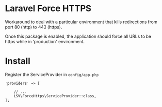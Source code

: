 # Laravel Force HTTPS

Workaround to deal with a particular environment that kills redirections from
port 80 (http) to 443 (https).

Once this package is enabled, the application should force all URLs to be https
while in 'production' environment.

# Install

Register the ServiceProvider in `config/app.php`

    'providers' => [

        // ...
        LSV\ForceHttps\ServiceProvider::class,
    ];
